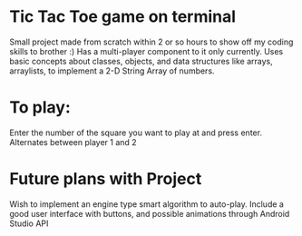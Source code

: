 # Tic Tac Toe game on terminal
Small project made from scratch within 2 or so hours to show off my coding skills to brother :)
Has a multi-player component to it only currently.
Uses basic concepts about classes, objects, and data structures like arrays, arraylists, to implement a 2-D String Array of numbers.
# To play:
Enter the number of the square you want to play at and press enter.
Alternates between player 1 and 2
# Future plans with Project
Wish to implement an engine type smart algorithm to auto-play.
Include a good user interface with buttons, and possible animations through Android Studio API
